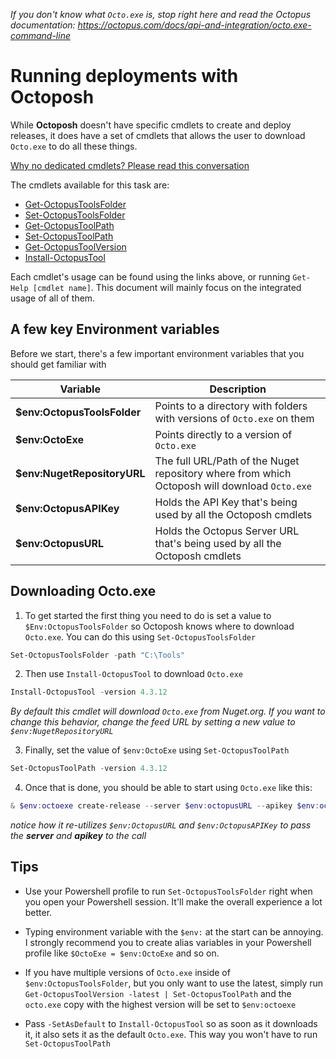 *If you don't know what `Octo.exe` is, stop right here and read the Octopus documentation: https://octopus.com/docs/api-and-integration/octo.exe-command-line*

# Running deployments with Octoposh

While **Octoposh** doesn't have specific cmdlets to create and deploy releases, it does have a set of cmdlets that allows the user to download `Octo.exe` to do all these things.

[Why no dedicated cmdlets? Please read this conversation](https://github.com/Dalmirog/OctoPosh/issues/183)

The cmdlets available for this task are:

- [Get-OctopusToolsFolder](https://github.com/Dalmirog/OctoPosh/wiki/Get-OctopusToolsFolder)
- [Set-OctopusToolsFolder](https://github.com/Dalmirog/OctoPosh/wiki/Set-OctopusToolsFolder)
- [Get-OctopusToolPath](https://github.com/Dalmirog/OctoPosh/wiki/Get-OctopusToolPath)
- [Set-OctopusToolPath](https://github.com/Dalmirog/OctoPosh/wiki/Set-OctopusToolPath)
- [Get-OctopusToolVersion](https://github.com/Dalmirog/OctoPosh/wiki/Get-OctopusToolVersion)
- [Install-OctopusTool](https://github.com/Dalmirog/OctoPosh/wiki/Install-OctopusTool)

Each cmdlet's usage can be found using the links above, or running `Get-Help [cmdlet name]`. This document will mainly focus on the integrated usage of all of them.

## A few key Environment variables

Before we start, there's a few important environment variables that you should get familiar with

| Variable                    | Description                              |
| --------------------------- | ---------------------------------------- |
| **$env:OctopusToolsFolder** | Points to a directory with folders with versions of `Octo.exe` on them |
| **$env:OctoExe**            | Points directly to a version of `Octo.exe` |
| **$env:NugetRepositoryURL** | The full URL/Path of the Nuget repository where from which Octoposh will download `Octo.exe` |
| **$env:OctopusAPIKey**      | Holds the API Key that's being used by all the Octoposh cmdlets |
| **$env:OctopusURL**         | Holds the Octopus Server URL that's being used by all the Octoposh cmdlets |

## Downloading Octo.exe

1) To get started the first thing you need to do is set a value to `$Env:OctopusToolsFolder` so Octoposh knows where to download `Octo.exe`. You can do this using `Set-OctopusToolsFolder`

```powershell
Set-OctopusToolsFolder -path "C:\Tools"
```

2) Then use `Install-OctopusTool` to download `Octo.exe`

```powershell
Install-OctopusTool -version 4.3.12
```

*By default this cmdlet will download `Octo.exe` from Nuget.org. If you want to change this behavior, change the feed URL by setting a new value to `$env:NugetRepositoryURL`*

3) Finally, set the value of `$env:OctoExe` using `Set-OctopusToolPath`

```powershell
Set-OctopusToolPath -version 4.3.12
```

4) Once that is done, you should be able to start using `Octo.exe` like this:

```powershell
& $env:octoexe create-release --server $env:octopusURL --apikey $env:octopusAPIKey --project MyProject --version 1.0.0
```

*notice how it re-utilizes `$env:OctopusURL` and `$env:OctopusAPIKey` to pass the **server** and **apikey** to the call*

## Tips

- Use your Powershell profile to run `Set-OctopusToolsFolder` right when you open your Powershell session. It'll make the overall experience a lot better.

- Typing environment variable with the `$env:` at the start can be annoying. I strongly recommend you to create alias variables in your Powershell profile like `$OctoExe = $env:OctoExe` and so on.

- If you have multiple versions of `Octo.exe` inside of `$env:OctopusToolsFolder`, but you only want to use the latest, simply run `Get-OctopusToolVersion -latest | Set-OctopusToolPath` and the `octo.exe` copy with the highest version will be set to `$env:octoexe`

- Pass `-SetAsDefault` to `Install-OctopusTool` so as soon as it downloads it, it also sets it as the default `Octo.exe`. This way you won't have to run `Set-OctopusToolPath`
